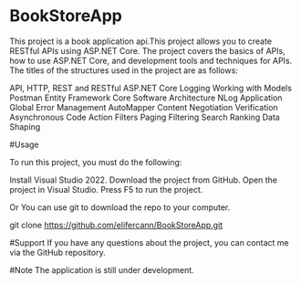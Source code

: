 # BookStoreApp

This project is a book application api.This project allows you to create RESTful APIs using ASP.NET Core. The project covers the basics of APIs, how to use ASP.NET Core, and development tools and techniques for APIs. The titles of the structures used in the project are as follows: 

API, HTTP, REST and RESTful
ASP.NET Core
Logging
Working with Models
Postman
Entity Framework Core
Software Architecture
NLog Application
Global Error Management
AutoMapper
Content Negotiation
Verification
Asynchronous Code
Action Filters
Paging
Filtering
Search
Ranking
Data Shaping

#Usage

To run this project, you must do the following:

Install Visual Studio 2022.
Download the project from GitHub.
Open the project in Visual Studio.
Press F5 to run the project.

Or 
You can use git to download the repo to your computer.

git clone https://github.com/elifercann/BookStoreApp.git

#Support
If you have any questions about the project, you can contact me via the GitHub repository.

#Note
The application is still under development.

